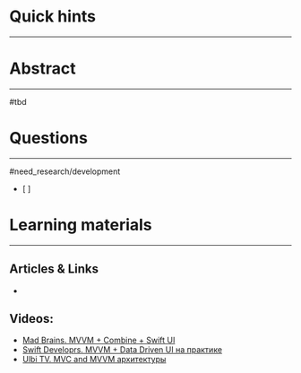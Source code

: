# Quick hints
---



# Abstract
---
#tbd



# Questions
---
#need_research/development 
- [ ] 



# Learning materials
---
## Articles & Links
- 
## Videos:
- [Mad Brains. MVVM + Combine + Swift UI](https://www.youtube.com/watch?v=EpcH2FG8pvI) 
- [Swift Developrs. MVVM + Data Driven UI на практике](https://youtu.be/tncemIKcMQM)
- [Ulbi TV. MVC and MVVM архитектуры](https://www.youtube.com/watch?v=X85soC5evw0)